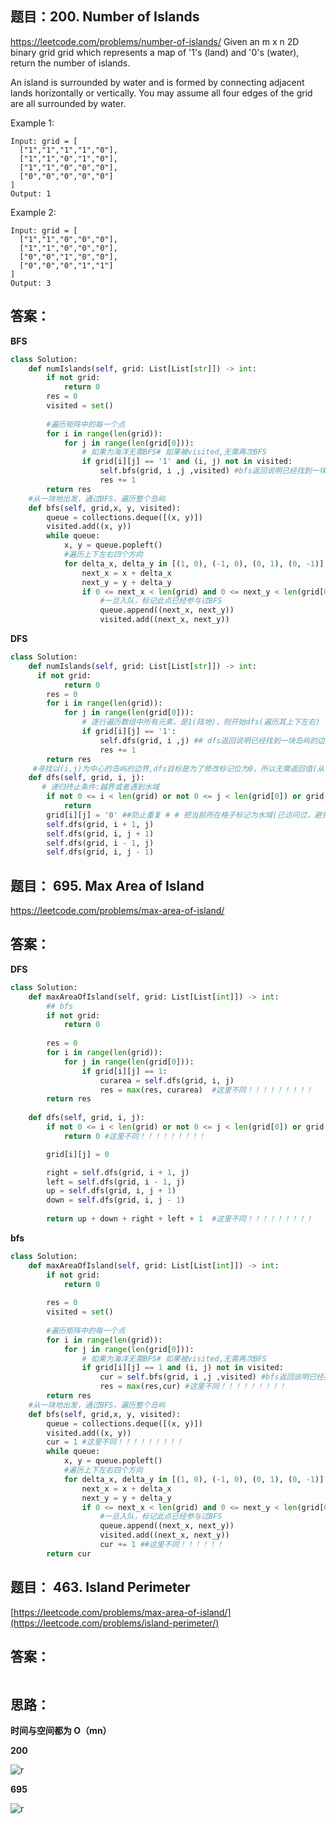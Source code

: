 ## 题目：200. Number of Islands
https://leetcode.com/problems/number-of-islands/
Given an m x n 2D binary grid grid which represents a map of '1's (land) and '0's (water), return the number of islands.

An island is surrounded by water and is formed by connecting adjacent lands horizontally or vertically. 
You may assume all four edges of the grid are all surrounded by water.

Example 1:
```
Input: grid = [
  ["1","1","1","1","0"],
  ["1","1","0","1","0"],
  ["1","1","0","0","0"],
  ["0","0","0","0","0"]
]
Output: 1
```
Example 2:
```
Input: grid = [
  ["1","1","0","0","0"],
  ["1","1","0","0","0"],
  ["0","0","1","0","0"],
  ["0","0","0","1","1"]
]
Output: 3
```


## 答案：
**BFS**
```python
class Solution:
    def numIslands(self, grid: List[List[str]]) -> int:
        if not grid:
            return 0
        res = 0
        visited = set()
        
        #遍历矩阵中的每一个点
        for i in range(len(grid)):
            for j in range(len(grid[0])):
                # 如果为海洋无需BFS# 如果被visited,无需再次BFS
                if grid[i][j] == '1' and (i, j) not in visited:
                    self.bfs(grid, i ,j ,visited) #bfs返回说明已经找到一块岛屿的边界了(到数组边界or到水域)
                    res += 1
        return res
    #从一块地出发，通过BFS，遍历整个岛屿
    def bfs(self, grid,x, y, visited):
        queue = collections.deque([(x, y)])
        visited.add((x, y))
        while queue:
            x, y = queue.popleft()
            #遍历上下左右四个方向
            for delta_x, delta_y in [(1, 0), (-1, 0), (0, 1), (0, -1)]:
                next_x = x + delta_x
                next_y = y + delta_y
                if 0 <= next_x < len(grid) and 0 <= next_y < len(grid[0]) and grid[next_x][next_y] == '1' and (next_x, next_y) not in visited: #注意书写顺序，一定先判断是否出界
                    #一旦入队，标记此点已经参与过BFS
                    queue.append((next_x, next_y))
                    visited.add((next_x, next_y))
```

**DFS**
```python
class Solution:
    def numIslands(self, grid: List[List[str]]) -> int:
      if not grid:
            return 0 
        res = 0
        for i in range(len(grid)):
            for j in range(len(grid[0])):
                # 逐行遍历数组中所有元素，是1(陆地)，则开始dfs(遍历其上下左右)
                if grid[i][j] == '1':
                    self.dfs(grid, i ,j) ## dfs返回说明已经找到一块岛屿的边界了(到数组边界or到水域)，
                    res += 1
        return res
     #寻找以(i,j)为中心的岛屿的边界,dfs目标是为了修改标记位为0，所以无需返回值(从一块地出发，通过DFS，遍历整个岛屿)
    def dfs(self, grid, i, j):
       # 递归终止条件:越界或者遇到水域
        if not 0 <= i < len(grid) or not 0 <= j < len(grid[0]) or grid[i][j] == '0': 
            return
        grid[i][j] = '0' ##防止重复 # # 把当前所在格子标记为水域(已访问过，避免重复访问)
        self.dfs(grid, i + 1, j)
        self.dfs(grid, i, j + 1)
        self.dfs(grid, i - 1, j)
        self.dfs(grid, i, j - 1)
```
## 题目： 695. Max Area of Island
https://leetcode.com/problems/max-area-of-island/

## 答案：
**DFS**
```python
class Solution:
    def maxAreaOfIsland(self, grid: List[List[int]]) -> int:
        ## bfs
        if not grid:
            return 0
        
        res = 0
        for i in range(len(grid)):
            for j in range(len(grid[0])):
                if grid[i][j] == 1:
                    curarea = self.dfs(grid, i, j)
                    res = max(res, curarea)  #这里不同！！！！！！！！！
        return res
    
    def dfs(self, grid, i, j):
        if not 0 <= i < len(grid) or not 0 <= j < len(grid[0]) or grid[i][j] == 0:
            return 0 #这里不同！！！！！！！！！

        grid[i][j] = 0

        right = self.dfs(grid, i + 1, j)
        left = self.dfs(grid, i - 1, j)
        up = self.dfs(grid, i, j + 1)
        down = self.dfs(grid, i, j - 1)
        
        return up + down + right + left + 1  #这里不同！！！！！！！！！
```
**bfs**
```python
class Solution:
    def maxAreaOfIsland(self, grid: List[List[int]]) -> int:
        if not grid:
            return 0
        
        res = 0
        visited = set()
        
        #遍历矩阵中的每一个点
        for i in range(len(grid)):
            for j in range(len(grid[0])):
                # 如果为海洋无需BFS# 如果被visited,无需再次BFS
                if grid[i][j] == 1 and (i, j) not in visited:
                    cur = self.bfs(grid, i ,j ,visited) #bfs返回说明已经找到一块岛屿的边界了(到数组边界or到水域)
                    res = max(res,cur) #这里不同！！！！！！！！！
        return res
    #从一块地出发，通过BFS，遍历整个岛屿
    def bfs(self, grid,x, y, visited):
        queue = collections.deque([(x, y)])
        visited.add((x, y))
        cur = 1 #这里不同！！！！！！！！！
        while queue:
            x, y = queue.popleft()
            #遍历上下左右四个方向
            for delta_x, delta_y in [(1, 0), (-1, 0), (0, 1), (0, -1)]:
                next_x = x + delta_x
                next_y = y + delta_y
                if 0 <= next_x < len(grid) and 0 <= next_y < len(grid[0]) and grid[next_x][next_y] == 1 and (next_x, next_y) not in visited: #注意书写顺序，一定先判断是否出界
                    #一旦入队，标记此点已经参与过BFS
                    queue.append((next_x, next_y))
                    visited.add((next_x, next_y))
                    cur += 1 ##这里不同！！！！！！
        return cur
 ```
 ## 题目： 463. Island Perimeter
[https://leetcode.com/problems/max-area-of-island/](https://leetcode.com/problems/island-perimeter/)

## 答案：
```python

```

## 思路：
**时间与空间都为 O（mn）**

**200**

![r](https://github.com/SSRRBB/Leetcode/blob/main/Images/81.png)

**695**

![r](https://github.com/SSRRBB/Leetcode/blob/main/Images/413.png)
